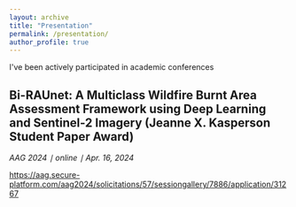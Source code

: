 ```yaml
---
layout: archive
title: "Presentation"
permalink: /presentation/
author_profile: true
---
```

I've been actively participated in academic conferences

## Bi-RAUnet: A Multiclass Wildfire Burnt Area Assessment Framework using Deep Learning and Sentinel-2 Imagery (Jeanne X. Kasperson Student Paper Award) 

*AAG 2024 ∣ online ∣ Apr. 16, 2024*

<a href="{https://aag.secure-platform.com/aag2024/solicitations/57/sessiongallery/7886/application/31267}">https://aag.secure-platform.com/aag2024/solicitations/57/sessiongallery/7886/application/31267</a>